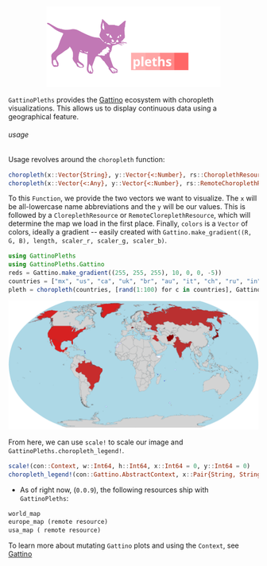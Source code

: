<div align="center">
<img src="https://github.com/ChifiSource/image_dump/blob/main/gattino/gattinopleths.png" width=350></img>
</div>

`GattinoPleths` provides the [Gattino](https://github.com/ChifiSource/Gattino.jl) ecosystem with choropleth visualizations. This allows us to display continuous data using a geographical feature.
###### usage
Usage revolves around the `choropleth` function:
```julia
choropleth(x::Vector{String}, y::Vector{<:Number}, rs::ChoroplethResource, colors::Vector{String} = Gattino.make_gradient((255, 255, 255), 10, 0, 0, -5))
choropleth(x::Vector{<:Any}, y::Vector{<:Number}, rs::RemoteChoroplethResource, args ...)
```
To this `Function`, we provide the two vectors we want to visualize. The `x` will be all-lowercase name abbreviations and the `y` will be our values. This is followed by a `CloreplethResource` or `RemoteCloreplethResource`, which will determine the map we load in the first place. Finally, `colors` is a `Vector` of colors, ideally a gradient -- easily created with `Gattino.make_gradient((R, G, B), length, scaler_r, scaler_g, scaler_b)`.

```julia
using GattinoPleths
using GattinoPleths.Gattino
reds = Gattino.make_gradient((255, 255, 255), 10, 0, 0, -5))
countries = ["mx", "us", "ca", "uk", "br", "au", "it", "ch", "ru", "in", "cn", "gl", "af", "bd", "jp", "iq"]
pleth = choropleth(countries, [rand(1:100) for c in countries], GattinoPleths.world_map, reds)
```
<img src="https://github.com/ChifiSource/image_dump/blob/main/gattino/gattino_1_sc/Screenshot%20from%202024-05-05%2004-26-35.png"></img>

From here, we can use `scale!` to scale our image and `GattinoPleths.choropleth_legend!`.
```julia
scale!(con::Context, w::Int64, h::Int64, x::Int64 = 0, y::Int64 = 0)
choropleth_legend!(con::Gattino.AbstractContext, x::Pair{String, String}, colors::Vector{String}; align::String = "top-left")
```
- As of right now, (`0.0.9`), the following resources ship with `GattinoPleths`:
```julia
world_map
europe_map (remote resource)
usa_map ( remote resource)
```

To learn more about mutating `Gattino` plots and using the `Context`, see [Gattino](https://github.com/ChifiSource/Gattino.jl)
